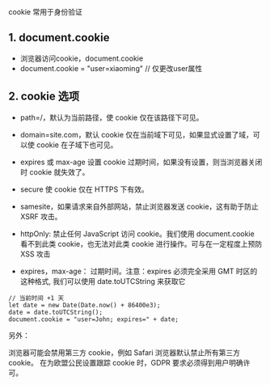 cookie 常用于身份验证

## 1. document.cookie
- 浏览器访问cookie，document.cookie
- document.cookie = "user=xiaoming" // 仅更改user属性

## 2. cookie 选项

- path=/，默认为当前路径，使 cookie 仅在该路径下可见。
- domain=site.com，默认 cookie 仅在当前域下可见，如果显式设置了域，可以使 cookie 在子域下也可见。
- expires 或 max-age 设置 cookie 过期时间，如果没有设置，则当浏览器关闭时 cookie 就失效了。
- secure 使 cookie 仅在 HTTPS 下有效。
- samesite，如果请求来自外部网站，禁止浏览器发送 cookie，这有助于防止 XSRF 攻击。
- httpOnly: 禁止任何 JavaScript 访问 cookie。我们使用 document.cookie 看不到此类 cookie，也无法对此类 cookie 进行操作。可与在一定程度上预防 XSS 攻击

- expires，max-age： 过期时间。注意：expires 必须完全采用 GMT 时区的这种格式, 我们可以使用 date.toUTCString 来获取它
```
// 当前时间 +1 天
let date = new Date(Date.now() + 86400e3);
date = date.toUTCString();
document.cookie = "user=John; expires=" + date;
```

另外：

浏览器可能会禁用第三方 cookie，例如 Safari 浏览器默认禁止所有第三方 cookie。
在为欧盟公民设置跟踪 cookie 时，GDPR 要求必须得到用户明确许可。
